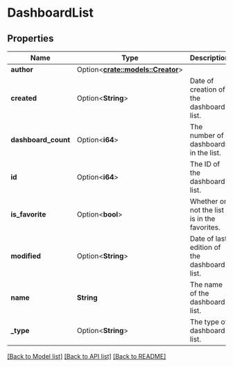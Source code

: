 # DashboardList

## Properties

Name | Type | Description | Notes
------------ | ------------- | ------------- | -------------
**author** | Option<[**crate::models::Creator**](Creator.md)> |  | [optional]
**created** | Option<**String**> | Date of creation of the dashboard list. | [optional][readonly]
**dashboard_count** | Option<**i64**> | The number of dashboards in the list. | [optional][readonly]
**id** | Option<**i64**> | The ID of the dashboard list. | [optional][readonly]
**is_favorite** | Option<**bool**> | Whether or not the list is in the favorites. | [optional][readonly]
**modified** | Option<**String**> | Date of last edition of the dashboard list. | [optional][readonly]
**name** | **String** | The name of the dashboard list. | 
**_type** | Option<**String**> | The type of dashboard list. | [optional][readonly]

[[Back to Model list]](../README.md#documentation-for-models) [[Back to API list]](../README.md#documentation-for-api-endpoints) [[Back to README]](../README.md)


